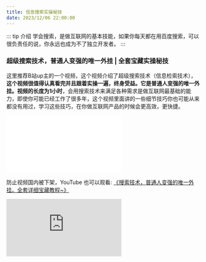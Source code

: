 ```yaml
---
title: 信息搜索实操秘技
date: 2023/12/06 22:00:00
---
```

::: tip 介绍
学会搜索，是做互联网的基本技能，如果你每天都在用百度搜索，可以很负责任的说，你永远也成为不了独立开发者。
:::

### 超级搜索技术，普通人变强的唯一外挂 | 全套宝藏实操秘技

这里推荐B站up主的一个视频，这个视频介绍了超级搜索技术（信息检索技术），**这个视频很值得认真看完并且跟着实操一遍，终身受益。**它是普通人变强的唯一外挂。视频的长度为**1小时**，会用搜索技术来满足各种需求是做互联网最基础的能力，即使你可能已经工作了很多年，这个视频里面讲的一些细节技巧你也可能从来都没有用过，学习这些技巧，在你做互联网产品的时候会更高效，更快捷。

<iframe src="//player.bilibili.com/player.html?aid=277536893&bvid=BV1yw411F7J1&cid=1311033523&p=1" scrolling="no" border="0" frameborder="no" framespacing="0" allowfullscreen="true"> </iframe>

防止视频国内被下架，YouTube 也可以观看: [《搜索技术，普通人变强的唯一外挂。全套详细宝藏教程~》](https://www.youtube.com/watch?v=tiN6T1LewmQ)

<iframe src="https://www.youtube.com/embed/tiN6T1LewmQ?si=2-Qm11chAfRVR1qd" title="YouTube video player" frameborder="0" allow="accelerometer; autoplay; clipboard-write; encrypted-media; gyroscope; picture-in-picture; web-share" allowfullscreen></iframe>
